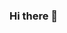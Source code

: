 ### Hi there 👋

<!--
**jumodada/jumodada** is a ✨ _special_ ✨ repository because its `README.md` (this file) appears on your GitHub profile.

Hello World

